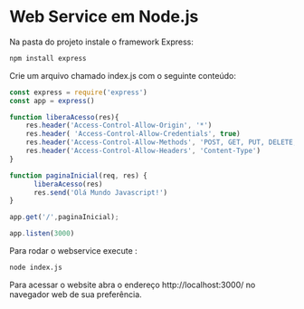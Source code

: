 Web Service em Node.js 
======================

Na pasta do projeto instale o framework Express:

```bash
npm install express
```

Crie um arquivo chamado index.js com o seguinte conteúdo:

```Javascript
const express = require('express')
const app = express()

function liberaAcesso(res){
    res.header('Access-Control-Allow-Origin', '*')
    res.header( 'Access-Control-Allow-Credentials', true)
    res.header('Access-Control-Allow-Methods', 'POST, GET, PUT, DELETE, OPTIONS')
    res.header('Access-Control-Allow-Headers', 'Content-Type')
}

function paginaInicial(req, res) {
      liberaAcesso(res)
      res.send('Olá Mundo Javascript!')
}

app.get('/',paginaInicial); 

app.listen(3000)
```

Para rodar o webservice execute :

```bash
node index.js
```

Para acessar o website abra o endereço http://localhost:3000/ no navegador web de sua preferência.
